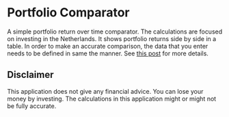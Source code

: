 # Portfolio Comparator

A simple portfolio return over time comparator. The calculations are focused on investing in the Netherlands. It shows portfolio returns side by side in a table. In order to make an accurate comparison, the data that you enter needs to be defined in same the manner. See [this post](https://www.justetf.com/en/news/etf/avoiding-etf-performance-pitfalls.html) for more details.

## Disclaimer

This application does not give any financial advice. You can lose your money by investing. The calculations in this application might or might not be fully accurate.
